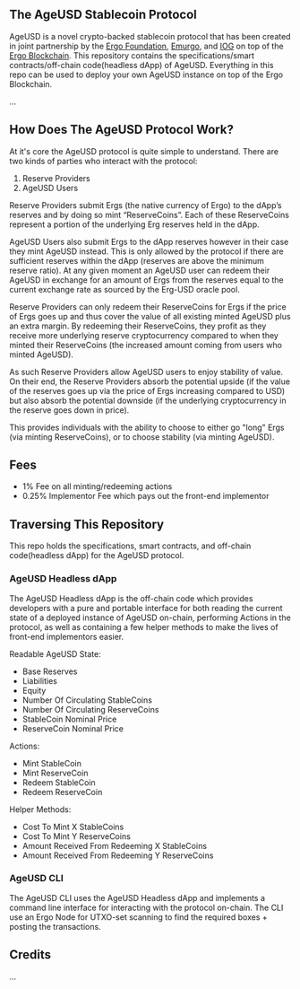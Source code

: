 The AgeUSD Stablecoin Protocol
-------------------------

AgeUSD is a novel crypto-backed stablecoin protocol that has been created in joint partnership by the [Ergo Foundation](https://ergoplatform.org/en/foundation/), [Emurgo](https://emurgo.io/), and [IOG](https://iohk.io/en/about/) on top of the [Ergo Blockchain](https://ergoplatform.org/).
This repository contains the specifications/smart contracts/off-chain code(headless dApp) of AgeUSD. Everything in this repo can be used to deploy your own AgeUSD instance on top of the Ergo Blockchain.

...

## How Does The AgeUSD Protocol Work?
At it's core the AgeUSD protocol is quite simple to understand. There are two kinds of parties who interact with the protocol:
1. Reserve Providers
2. AgeUSD Users

Reserve Providers submit Ergs (the native currency of Ergo) to the dApp’s reserves and by doing so mint “ReserveCoins”. Each of these ReserveCoins represent a portion of the underlying Erg reserves held in the dApp.

AgeUSD Users also submit Ergs to the dApp reserves however in their case they mint AgeUSD instead. This is only allowed by the protocol if there are sufficient reserves within the dApp (reserves are above the minimum reserve ratio). At any given moment an AgeUSD user can redeem their AgeUSD in exchange for an amount of Ergs from the reserves equal to the current exchange rate as sourced by the Erg-USD oracle pool.

Reserve Providers can only redeem their ReserveCoins for Ergs if the price of Ergs goes up and thus cover the value of all existing minted AgeUSD plus an extra margin. By redeeming their ReserveCoins, they profit as they receive more underlying reserve cryptocurrency compared to when they minted their ReserveCoins (the increased amount coming from users who minted AgeUSD).

As such Reserve Providers allow AgeUSD users to enjoy stability of value. On their end, the Reserve Providers absorb the potential upside (if the value of the reserves goes up via the price of Ergs increasing compared to USD) but also absorb the potential downside (if the underlying cryptocurrency in the reserve goes down in price).

This provides individuals with the ability to choose to either go "long" Ergs (via minting ReserveCoins), or to choose stability (via minting AgeUSD).


## Fees

- 1% Fee on all minting/redeeming actions
- 0.25% Implementor Fee which pays out the front-end implementor


## Traversing This Repository
This repo holds the specifications, smart contracts, and off-chain code(headless dApp) for the AgeUSD protocol.


### AgeUSD Headless dApp
The AgeUSD Headless dApp is the off-chain code which provides developers with a pure and portable interface for both reading the current state of a deployed instance of AgeUSD on-chain, performing Actions in the protocol, as well as containing a few helper methods to make the lives of front-end implementors easier.

Readable AgeUSD State:
- Base Reserves
- Liabilities
- Equity
- Number Of Circulating StableCoins
- Number Of Circulating ReserveCoins
- StableCoin Nominal Price
- ReserveCoin Nominal Price


Actions:
- Mint StableCoin
- Mint ReserveCoin
- Redeem StableCoin
- Redeem ReserveCoin


Helper Methods:
- Cost To Mint X StableCoins
- Cost To Mint Y ReserveCoins
- Amount Received From Redeeming X StableCoins
- Amount Received From Redeeming Y ReserveCoins



### AgeUSD CLI
The AgeUSD CLI uses the AgeUSD Headless dApp and implements a command line interface for interacting with the protocol on-chain. The CLI use an Ergo Node for UTXO-set scanning to find the required boxes + posting the transactions.




## Credits

...